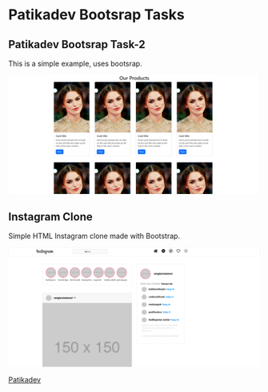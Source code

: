 # Patikadev Bootsrap Tasks

## Patikadev Bootsrap Task-2

This is a simple example, uses bootsrap.

![Picture of project](/images/task-2.PNG)

## Instagram Clone

Simple HTML Instagram clone made with Bootstrap.

![Picture from project](/images/instagram-clone.PNG)

[Patikadev](https://patikadev.com)
